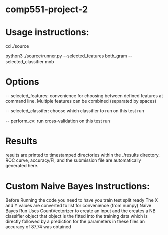 # comp551-project-2

# Usage instructions:
cd ./source

python3 ./source/runner.py --selected_features both_gram --selected_classifier mnb

# Options
-- selected_features: convenience for choosing between defined features at command line. Multiple features can be combined (separated by spaces)

-- selected_classifer: choose which classifier to run on this test run

-- perform_cv: run cross-validation on this test run

# Results
results are printed to timestamped directories within the ./results directory. ROC curve, accuracy/FI, and the submission file are automatically generated here.

# Custom Naive Bayes Instructions:

Before Running the code you need to have you train test split ready
The X and Y values are converted to list for convenience (from numpy)
Naive Bayes Run Uses CountVectorizer to create an input and the creates a NB classifier object
that object is the fitted into the training data which is directly followed by a prediction
for the parameters in these files an accuracy of 87.74 was obtained

